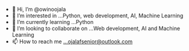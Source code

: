 - 👋 Hi, I’m @owinoojala
- 👀 I’m interested in ...Python, web development, AI, Machine Learning
- 🌱 I’m currently learning ...Python
- 💞️ I’m looking to collaborate on ...Web development, AI and Machine Learning
- 📫 How to reach me ...ojalafsenior@outlook.com

<!---
owinoojala/owinoojala is a ✨ special ✨ repository because its `README.md` (this file) appears on your GitHub profile.
You can click the Preview link to take a look at your changes.
--->
